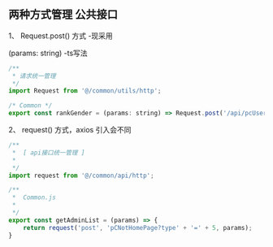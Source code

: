## 两种方式管理 公共接口

1、 Request.post() 方式 -现采用

(params: string) -ts写法

```js
/**
 * 请求统一管理
 */
import Request from '@/common/utils/http';

/* Common */
export const rankGender = (params: string) => Request.post('/api/pcUser/loginByPhone', params);
```
2、 request() 方式，axios 引入会不同

```js
/**   
 *  [ api接口统一管理 ]   
 *     
 */
import request from '@/common/api/http';

/**
 *  Common.js
 * 
 */
export const getAdminList = (params) => {
    return request('post', 'pCNotHomePage?type' + '=' + 5, params);
}
```